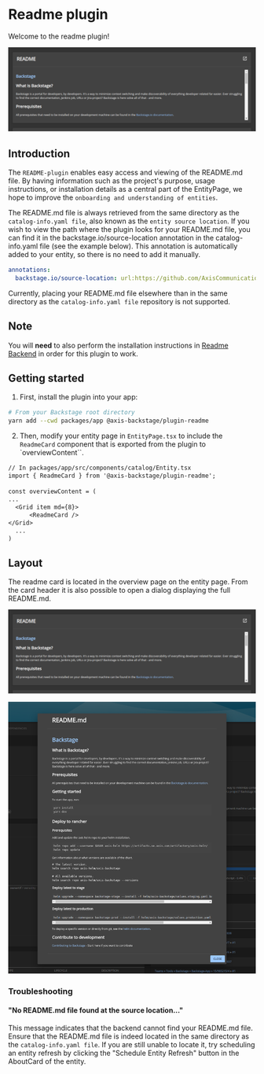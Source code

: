 # Readme plugin

Welcome to the readme plugin!

![home](media/readme-card.png)

## Introduction

The `README-plugin` enables easy access and viewing of the README.md file. By having information such as the project's purpose, usage instructions, or installation details as a central part of the EntityPage, we hope to improve the `onboarding and understanding of entities`.

The README.md file is always retrieved from the same directory as the `catalog-info.yaml file`, also known as the `entity source location`. If you wish to view the path where the plugin looks for your README.md file, you can find it in the backstage.io/source-location annotation in the catalog-info.yaml file (see the example below). This annotation is automatically added to your entity, so there is no need to add it manually.

```yaml
annotations:
  backstage.io/source-location: url:https://github.com/AxisCommunications/backstage-plugins/blob/main/
```

Currently, placing your README.md file elsewhere than in the same directory as the `catalog-info.yaml file` repository is not supported.

## Note

You will **need** to also perform the installation instructions in [Readme Backend](https://github.com/AxisCommunications/backstage-plugins/blob/main/plugins/readme-backend) in order for this plugin to work.

## Getting started

1. First, install the plugin into your app:

```bash
# From your Backstage root directory
yarn add --cwd packages/app @axis-backstage/plugin-readme
```

2. Then, modify your entity page in `EntityPage.tsx` to include the `ReadmeCard` component that is exported from the plugin to `overviewContent``.

```tsx
// In packages/app/src/components/catalog/Entity.tsx
import { ReadmeCard } from '@axis-backstage/plugin-readme';

const overviewContent = (
...
  <Grid item md={8}>
      <ReadmeCard />
</Grid>
  ...
)
```

## Layout

The readme card is located in the overview page on the entity page. From the card header it is also possible to open a dialog displaying the full README.md.

![home](media/readme-card.png)

![home](media/readme-dialog.png)

### Troubleshooting

#### "No README.md file found at the source location..."

This message indicates that the backend cannot find your README.md file. Ensure that the README.md file is indeed located in the same directory as the `catalog-info.yaml file`. If you are still unable to locate it, try scheduling an entity refresh by clicking the "Schedule Entity Refresh" button in the AboutCard of the entity.
